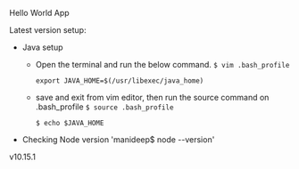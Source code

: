 Hello World App


Latest version setup:
- Java setup
  - Open the terminal and run the below command.
    `$ vim .bash_profile`

    `export JAVA_HOME=$(/usr/libexec/java_home)`
  - save and exit from vim editor, then run the source command on .bash_profile
    `$ source .bash_profile`
    
    `$ echo $JAVA_HOME`

- Checking Node version
'manideep$ node --version'

v10.15.1